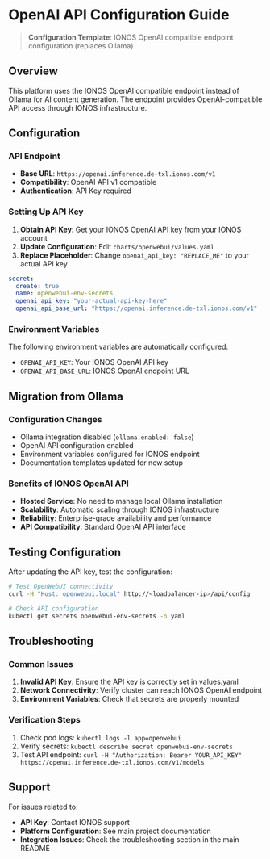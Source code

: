 # OpenAI API Configuration Guide

> **Configuration Template**: IONOS OpenAI compatible endpoint configuration (replaces Ollama)

## Overview

This platform uses the IONOS OpenAI compatible endpoint instead of Ollama for AI content generation. The endpoint provides OpenAI-compatible API access through IONOS infrastructure.

## Configuration

### API Endpoint
- **Base URL**: `https://openai.inference.de-txl.ionos.com/v1`
- **Compatibility**: OpenAI API v1 compatible
- **Authentication**: API Key required

### Setting Up API Key

1. **Obtain API Key**: Get your IONOS OpenAI API key from your IONOS account
2. **Update Configuration**: Edit `charts/openwebui/values.yaml`
3. **Replace Placeholder**: Change `openai_api_key: "REPLACE_ME"` to your actual API key

```yaml
secret:
  create: true
  name: openwebui-env-secrets
  openai_api_key: "your-actual-api-key-here"
  openai_api_base_url: "https://openai.inference.de-txl.ionos.com/v1"
```

### Environment Variables

The following environment variables are automatically configured:
- `OPENAI_API_KEY`: Your IONOS OpenAI API key
- `OPENAI_API_BASE_URL`: IONOS OpenAI endpoint URL

## Migration from Ollama

### Configuration Changes
- Ollama integration disabled (`ollama.enabled: false`)
- OpenAI API configuration enabled
- Environment variables configured for IONOS endpoint
- Documentation templates updated for new setup

### Benefits of IONOS OpenAI API
- **Hosted Service**: No need to manage local Ollama installation
- **Scalability**: Automatic scaling through IONOS infrastructure
- **Reliability**: Enterprise-grade availability and performance
- **API Compatibility**: Standard OpenAI API interface

## Testing Configuration

After updating the API key, test the configuration:

```bash
# Test OpenWebUI connectivity
curl -H "Host: openwebui.local" http://<loadbalancer-ip>/api/config

# Check API configuration
kubectl get secrets openwebui-env-secrets -o yaml
```

## Troubleshooting

### Common Issues
1. **Invalid API Key**: Ensure the API key is correctly set in values.yaml
2. **Network Connectivity**: Verify cluster can reach IONOS OpenAI endpoint
3. **Environment Variables**: Check that secrets are properly mounted

### Verification Steps
1. Check pod logs: `kubectl logs -l app=openwebui`
2. Verify secrets: `kubectl describe secret openwebui-env-secrets`
3. Test API endpoint: `curl -H "Authorization: Bearer YOUR_API_KEY" https://openai.inference.de-txl.ionos.com/v1/models`

## Support

For issues related to:
- **API Key**: Contact IONOS support
- **Platform Configuration**: See main project documentation
- **Integration Issues**: Check the troubleshooting section in the main README